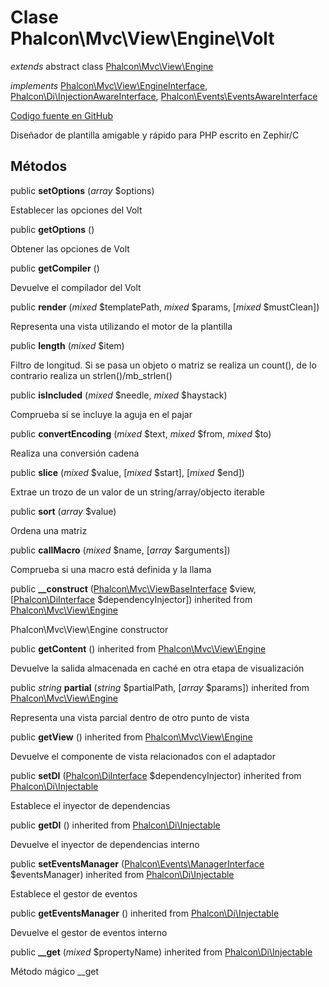 # Clase **Phalcon\\Mvc\\View\\Engine\\Volt**

*extends* abstract class [Phalcon\Mvc\View\Engine](/[[language]]/[[version]]/api/Phalcon_Mvc_View_Engine)

*implements* [Phalcon\Mvc\View\EngineInterface](/[[language]]/[[version]]/api/Phalcon_Mvc_View_EngineInterface), [Phalcon\Di\InjectionAwareInterface](/[[language]]/[[version]]/api/Phalcon_Di_InjectionAwareInterface), [Phalcon\Events\EventsAwareInterface](/[[language]]/[[version]]/api/Phalcon_Events_EventsAwareInterface)

<a href="https://github.com/phalcon/cphalcon/blob/master/phalcon/mvc/view/engine/volt.zep" class="btn btn-default btn-sm">Codigo fuente en GitHub</a>

Diseñador de plantilla amigable y rápido para PHP escrito en Zephir/C

## Métodos

public **setOptions** (*array* $options)

Establecer las opciones del Volt

public **getOptions** ()

Obtener las opciones de Volt

public **getCompiler** ()

Devuelve el compilador del Volt

public **render** (*mixed* $templatePath, *mixed* $params, [*mixed* $mustClean])

Representa una vista utilizando el motor de la plantilla

public **length** (*mixed* $item)

Filtro de longitud. Si se pasa un objeto o matriz se realiza un count(), de lo contrario realiza un strlen()/mb_strlen()

public **isIncluded** (*mixed* $needle, *mixed* $haystack)

Comprueba si se incluye la aguja en el pajar

public **convertEncoding** (*mixed* $text, *mixed* $from, *mixed* $to)

Realiza una conversión cadena

public **slice** (*mixed* $value, [*mixed* $start], [*mixed* $end])

Extrae un trozo de un valor de un string/array/objecto iterable

public **sort** (*array* $value)

Ordena una matriz

public **callMacro** (*mixed* $name, [*array* $arguments])

Comprueba si una macro está definida y la llama

public **__construct** ([Phalcon\Mvc\ViewBaseInterface](/[[language]]/[[version]]/api/Phalcon_Mvc_ViewBaseInterface) $view, [[Phalcon\DiInterface](/[[language]]/[[version]]/api/Phalcon_DiInterface) $dependencyInjector]) inherited from [Phalcon\Mvc\View\Engine](/[[language]]/[[version]]/api/Phalcon_Mvc_View_Engine)

Phalcon\\Mvc\\View\\Engine constructor

public **getContent** () inherited from [Phalcon\Mvc\View\Engine](/[[language]]/[[version]]/api/Phalcon_Mvc_View_Engine)

Devuelve la salida almacenada en caché en otra etapa de visualización

public *string* **partial** (*string* $partialPath, [*array* $params]) inherited from [Phalcon\Mvc\View\Engine](/[[language]]/[[version]]/api/Phalcon_Mvc_View_Engine)

Representa una vista parcial dentro de otro punto de vista

public **getView** () inherited from [Phalcon\Mvc\View\Engine](/[[language]]/[[version]]/api/Phalcon_Mvc_View_Engine)

Devuelve el componente de vista relacionados con el adaptador

public **setDI** ([Phalcon\DiInterface](/[[language]]/[[version]]/api/Phalcon_DiInterface) $dependencyInjector) inherited from [Phalcon\Di\Injectable](/[[language]]/[[version]]/api/Phalcon_Di_Injectable)

Establece el inyector de dependencias

public **getDI** () inherited from [Phalcon\Di\Injectable](/[[language]]/[[version]]/api/Phalcon_Di_Injectable)

Devuelve el inyector de dependencias interno

public **setEventsManager** ([Phalcon\Events\ManagerInterface](/[[language]]/[[version]]/api/Phalcon_Events_ManagerInterface) $eventsManager) inherited from [Phalcon\Di\Injectable](/[[language]]/[[version]]/api/Phalcon_Di_Injectable)

Establece el gestor de eventos

public **getEventsManager** () inherited from [Phalcon\Di\Injectable](/[[language]]/[[version]]/api/Phalcon_Di_Injectable)

Devuelve el gestor de eventos interno

public **__get** (*mixed* $propertyName) inherited from [Phalcon\Di\Injectable](/[[language]]/[[version]]/api/Phalcon_Di_Injectable)

Método mágico __get